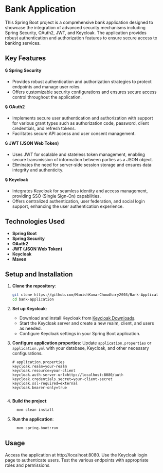 # Bank Application

This Spring Boot project is a comprehensive bank application designed to showcase the integration of advanced security mechanisms including Spring Security, OAuth2, JWT, and Keycloak. The application provides robust authentication and authorization features to ensure secure access to banking services.

## Key Features

🔒 **Spring Security**
- Provides robust authentication and authorization strategies to protect endpoints and manage user roles.
- Offers customizable security configurations and ensures secure access control throughout the application.

🔒 **OAuth2**
- Implements secure user authentication and authorization with support for various grant types such as authorization code, password, client credentials, and refresh tokens.
- Facilitates secure API access and user consent management.

🔒 **JWT (JSON Web Token)**
- Uses JWT for scalable and stateless token management, enabling secure transmission of information between parties as a JSON object.
- Eliminates the need for server-side session storage and ensures data integrity and authenticity.

🔒 **Keycloak**
- Integrates Keycloak for seamless identity and access management, providing SSO (Single Sign-On) capabilities.
- Offers centralized authentication, user federation, and social login support, enhancing the user authentication experience.

## Technologies Used

- **Spring Boot**
- **Spring Security**
- **OAuth2**
- **JWT (JSON Web Token)**
- **Keycloak**
- **Maven**

## Setup and Installation

1. **Clone the repository**:
   ```bash
   git clone https://github.com/ManishKumarChoudhary2003/Bank-Application.git
   cd bank-application
   
2. **Set up Keycloak**:
   - Download and install Keycloak from [Keycloak Downloads](https://www.keycloak.org/downloads).
   - Start the Keycloak server and create a new realm, client, and users as needed.
   - Configure Keycloak settings in your Spring Boot application.

3. **Configure application properties**:
   Update `application.properties` or `application.yml` with your database, Keycloak, and other necessary configurations.

   ```properties
   # application.properties
   keycloak.realm=your-realm
   keycloak.resource=your-client
   keycloak.auth-server-url=http://localhost:8080/auth
   keycloak.credentials.secret=your-client-secret
   keycloak.ssl-required=external
   keycloak.bearer-only=true


4. **Build the project**:
    ```bash 
      mvn clean install

5. **Run the application**:
    ```bash
      mvn spring-boot:run


## Usage
  Access the application at http://localhost:8080.
  Use the Keycloak login page to authenticate users.
  Test the various endpoints with appropriate roles and permissions.


